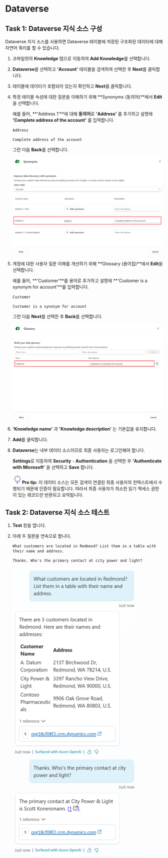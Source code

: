 # Dataverse 

## Task 1: Dataverse 지식 소스 구성

Dataverse 지식 소스를 사용하면 Dataverse 테이블에 저장된 구조화된 데이터에 대해 자연어 쿼리를 할 수 있습니다.

1.  코파일럿의 **Knowledge** 탭으로 이동하여 **Add Knowledge**를 선택합니다.

2.  **Dataverse**를 선택하고 **\'Account\'** 테이블을 검색하여 선택한 후 **Next**를 클릭합니다.

3.  테이블에 데이터가 포함되어 있는지 확인하고 **Next**를 클릭합니다.

4.  특정 테이블 속성에 대한 질문을 이해하기 위해 **Synonyms (동의어)**에서 **Edit**을 선택합니다. 

    예를 들어, **\'Address 1\'**에 대해 **동의어**로 **\'Address\'** 를 추가하고 설명에 **\'Complete address of the account\'** 를 입력합니다. 

    ```
    Address
    ```

    ```
    Complete address of the account
    ```

    그런 다음 **Back**를 선택합니다.

    <img src="./images/image12.png">

5.  계정에 대한 사용자 질문 이해를 개선하기 위해 **Glossary (용어집)**에서 **Edit**을 선택합니다. 

    예를 들어, **\'Customer\'**를 용어로 추가하고 설명에 **\'Customer is a synonym for account\'**를 입력합니다. 

    ```
    Customer
    ```

    ```
    Customer is a synonym for account
    ```

    그런 다음 **Next**를 선택한 후 **Back**를 선택합니다.

    <img src="./images/image13.png">

6.  **\'Knowledge name\'** 과 **\'Knowledge description\'** 는 기본값을 유지합니다.

7.  **Add**를  클릭합니다.

8.  **Dataverse**는 내부 데이터 소스이므로 최종 사용자는 로그인해야 합니다. 

    **Settings**로 이동하여 **Security** - **Authentication** 을 선택한 후 **\'Authenticate with Microsoft\'** 을 선택하고 **Save** 합니다.

    <img src="./images/image4.svg" width="30">**Pro tip:** 이 데이터 소스는 모든 검색이 연결된 최종 사용자의 컨텍스트에서 수행되기 때문에 인증이 필요합니다. 
    따라서 최종 사용자가 최소한 읽기 액세스 권한이 있는 레코드만 반환되고 요약됩니다.

## Task 2: Dataverse 지식 소스 테스트

1.  **Test** 창을 엽니다.

2.  아래 두 질문을 연속으로 합니다.

    ```
    What customers are located in Redmond? List them in a table with their name and address.
    ```

    ```
    Thanks. Who's the primary contact at city power and light?
    ```

    <img src="./images/image14.png" width="400">

